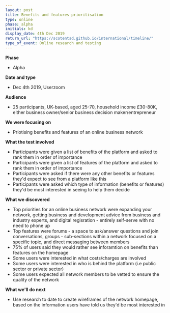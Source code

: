 ```yaml
---
layout: post
title: Benefits and features prioritisation
type: online
phase: alpha
initials: kd
display_date: 4th Dec 2019
return_url: "https://scotentsd.github.io/international/timeline/"
type_of_event: Online research and testing
---
```


**Phase**
- Alpha

**Date and type**
- Dec 4th 2019,  Userzoom

**Audience**
- 25 participants, UK-based, aged 25-70, household income £30-80K, either business owner/senior business decision maker/entrepreneur

**We were focusing on**
- Priotising benefits and features of an online business network

**What the test involved**
- Participants were given a list of benefits of the platform and asked to rank them in order of importance
- Participants were given a list of features of the platform and asked to rank them in order of importance
- Participants were asked if there were any other benefits or features they'd expect to see from a platform like this
- Participants were asked which type of information (benefits or features) they'd be most interested in seeing to help them decide

**What we discovered**
- Top priorities for an online business network were expanding your network, getting business and development advice from business and industry experts, and digital regisration - entirely self-serve with no need to phone up
- Top features were forums - a space to ask/answer questions and join conversations, groups - sub-sections within a network focused on a specific topic, and direct messaging between members
- 75% of users said they would rather see inforamtion on benefits than features on the homepage
- Some users were interested in what costs/charges are involved
- Some users were interested in who is behind the platform (i.e public sector or private sector)
- Some users expected all network members to be vetted to ensure the quality of the network

**What we'll do next**
- Use research to date to create wireframes of the network homepage, based on the information users have told us they'd be most interested in

<!--more-->
